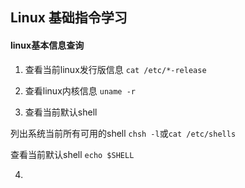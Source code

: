 ## Linux 基础指令学习
#### linux基本信息查询 
1. 查看当前linux发行版信息
` cat /etc/*-release `

2. 查看linux内核信息
` uname -r `

3. 查看当前默认shell

列出系统当前所有可用的shell
` chsh -l `或` cat /etc/shells `

查看当前默认shell
` echo $SHELL `

4.

